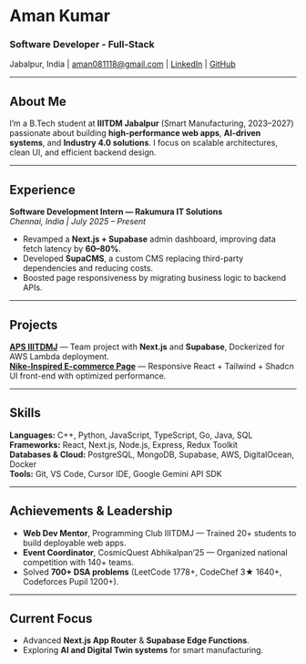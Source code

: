# Aman Kumar

### Software Developer - Full-Stack
 Jabalpur, India |  [aman081118@gmail.com](mailto:aman081118@gmail.com) |  [LinkedIn](https://www.linkedin.com/in/aman081118/) |  [GitHub](https://github.com/AMAN081118)

---

## About Me
I’m a B.Tech student at **IIITDM Jabalpur** (Smart Manufacturing, 2023–2027) passionate about building **high-performance web apps**, **AI-driven systems**, and **Industry 4.0 solutions**. I focus on scalable architectures, clean UI, and efficient backend design.

---

## Experience
**Software Development Intern — Rakumura IT Solutions**  
*Chennai, India | July 2025 – Present*  
- Revamped a **Next.js + Supabase** admin dashboard, improving data fetch latency by **60–80%**.  
- Developed **SupaCMS**, a custom CMS replacing third-party dependencies and reducing costs.  
- Boosted page responsiveness by migrating business logic to backend APIs.

---

## Projects
**[APS IIITDMJ](https://aps-iiitdmj.vercel.app/)** — Team project with **Next.js** and **Supabase**, Dockerized for AWS Lambda deployment.  
**[Nike-Inspired E-commerce Page](https://github.com/AMAN081118/nike)** — Responsive React + Tailwind + Shadcn UI front-end with optimized performance.

---

## Skills
**Languages:** C++, Python, JavaScript, TypeScript, Go, Java, SQL  
**Frameworks:** React, Next.js, Node.js, Express, Redux Toolkit  
**Databases & Cloud:** PostgreSQL, MongoDB, Supabase, AWS, DigitalOcean, Docker  
**Tools:** Git, VS Code, Cursor IDE, Google Gemini API SDK  

---

## Achievements & Leadership
- **Web Dev Mentor**, Programming Club IIITDMJ — Trained 20+ students to build deployable web apps.  
- **Event Coordinator**, CosmicQuest Abhikalpan’25 — Organized national competition with 140+ teams.  
- Solved **700+ DSA problems** (LeetCode 1778+, CodeChef 3★ 1640+, Codeforces Pupil 1200+).

---

## Current Focus
- Advanced **Next.js App Router** & **Supabase Edge Functions**.  
- Exploring **AI and Digital Twin systems** for smart manufacturing.
